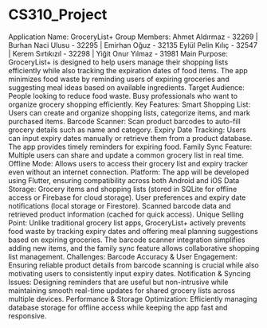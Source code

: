 # CS310_Project
Application Name: GroceryList+
Group Members:
Ahmet Aldırmaz - 32269 | Burhan Naci Ulusu - 32295 | Emirhan Oğuz - 32135
Eylül Pelin Kılıç - 32547 | Kerem Sırtıkızıl - 32298 | Yiğit Onur Yılmaz - 31981 
Main Purpose:
GroceryList+ is designed to help users manage their shopping lists efficiently while also tracking the expiration dates of food items. The app minimizes food waste by reminding users of expiring groceries and suggesting meal ideas based on available ingredients.
Target Audience:
People looking to reduce food waste.
Busy professionals who want to organize grocery shopping efficiently.
Key Features:
Smart Shopping List: Users can create and organize shopping lists, categorize items, and mark purchased items.
Barcode Scanner: Scan product barcodes to auto-fill grocery details such as name and category.
Expiry Date Tracking: Users can input expiry dates manually or retrieve them from a product database. The app provides timely reminders for expiring food.
Family Sync Feature: Multiple users can share and update a common grocery list in real time.
Offline Mode: Allows users to access their grocery list and expiry tracker even without an internet connection.
Platform:
The app will be developed using Flutter, ensuring compatibility across both Android and iOS
Data Storage:
Grocery items and shopping lists (stored in SQLite for offline access or Firebase for cloud storage).
User preferences and expiry date notifications (local storage or Firestore).
Scanned barcode data and retrieved product information (cached for quick access).
Unique Selling Point:
Unlike traditional grocery list apps, GroceryList+ actively prevents food waste by tracking expiry dates and offering meal planning suggestions based on expiring groceries. The barcode scanner integration simplifies adding new items, and the family sync feature allows collaborative shopping list management.
Challenges:
Barcode Accuracy & User Engagement: Ensuring reliable product details from barcode scanning is crucial while also motivating users to consistently input expiry dates.
Notification & Syncing Issues: Designing reminders that are useful but non-intrusive while maintaining smooth real-time updates for shared grocery lists across multiple devices.
Performance & Storage Optimization: Efficiently managing database storage for offline access while keeping the app fast and responsive.
